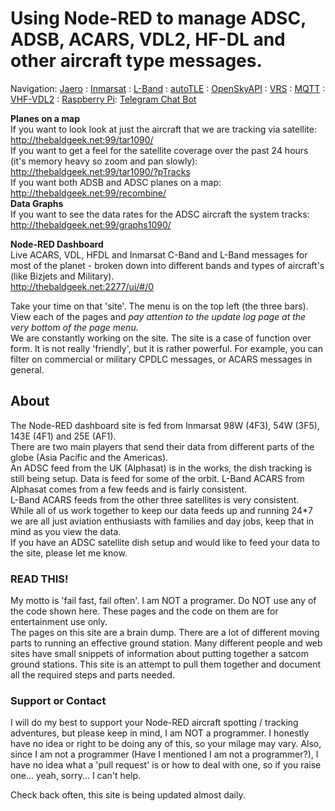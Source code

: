 # Using Node-RED to manage ADSC, ADSB, ACARS, VDL2, HF-DL and other aircraft type messages.

Navigation: [Jaero](jaero.md) : [Inmarsat](Inmarsat.md) : [L-Band](L-Band.md) : [autoTLE](autoTLE.md) : [OpenSkyAPI](OpenSkyAPI.md) : [VRS](vrs.md) : [MQTT](mqtt.md) : [VHF-VDL2](vhf-vdl2.md) : [Raspberry Pi](raspberrypi.md): [Telegram Chat Bot](telegram.md)

**Planes on a map**   
If you want to look look at just the aircraft that we are tracking via satellite: <a href="http://thebaldgeek.net:99/tar1090/" rel="noopener" target="_blank">http://thebaldgeek.net:99/tar1090/</a>  
If you want to get a feel for the satellite coverage over the past 24 hours (it's memory heavy so zoom and pan slowly): <a href="http://thebaldgeek.net:99/tar1090/?pTracks" rel="noopener" target="_blank">http://thebaldgeek.net:99/tar1090/?pTracks</a>  
If you want both ADSB and ADSC planes on a map: <a href="http://thebaldgeek.net:99/recombine/" rel="noopener" target="_blank">http://thebaldgeek.net:99/recombine/</a>  
**Data Graphs**  
If you want to see the data rates for the ADSC aircraft the system tracks: <a href="http://thebaldgeek.net:99/graphs1090/" rel="noopener" target="_blank">http://thebaldgeek.net:99/graphs1090/</a>  
  
**Node-RED Dashboard**  
Live ACARS, VDL, HFDL and Inmarsat C-Band and L-Band messages for most of the planet - broken down into different bands and types of aircraft's (like Bizjets and Military).  
<a href="http://thebaldgeek.net:2277/ui/#/0" rel="noopener" target="_blank">http://thebaldgeek.net:2277/ui/#/0</a>  
  
Take your time on that 'site'. The menu is on the top left (the three bars).  
View each of the pages and *pay attention to the update log page at the very bottom of the page menu.*  
We are constantly working on the site. The site is a case of function over form. It is not really 'friendly', but it is rather powerful.
For example, you can filter on commercial or military CPDLC messages, or ACARS messages in general.  

## About ## 
The Node-RED dashboard site is fed from Inmarsat 98W (4F3), 54W (3F5), 143E (4F1) and 25E (AF1).  
There are two main players that send their data from different parts of the globe (Asia Pacific and the Americas).  
An ADSC feed from the UK (Alphasat) is in the works, the dish tracking is still being setup. Data is feed for some of the orbit. L-Band ACARS from Alphasat comes from a few feeds and is fairly consistent.  
L-Band ACARS feeds from the other three satellites is very consistent.  
While all of us work together to keep our data feeds up and running 24*7 we are all just aviation enthusiasts with families and day jobs, keep that in mind as you view the data.  
If you have an ADSC satellite dish setup and would like to feed your data to the site, please let me know.

###  READ THIS!

My motto is 'fail fast, fail often'. I am NOT a programer. Do NOT use any of the code shown here. These pages and the code on them are for entertainment use only.   
The pages on this site are a brain dump. There are a lot of different moving parts to running an effective ground station. Many different people and web sites have small snippets of information about putting together a satcom ground stations. This site is an attempt to pull them together and document all the required steps and parts needed.

### Support or Contact

I will do my best to support your Node-RED aircraft spotting / tracking adventures, but please keep in mind, I am NOT a programmer. I honestly have no idea or right to be doing any of this, so your milage may vary. Also, since I am not a programmer (Have I mentioned I am not a programmer?), I have no idea what a 'pull request' is or how to deal with one, so if you raise one... yeah, sorry... I can't help.

Check back often, this site is being updated almost daily.